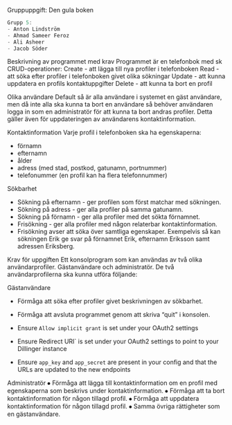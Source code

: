 Gruppuppgift: Den gula boken
```js
Grupp 5: 
- Anton Lindström
- Ahmad Sameer Feroz
- Ali Asheer
- Jacob Söder
```
Beskrivning av programmet med krav Programmet är en telefonbok med sk CRUD-operationer:
 Create - att lägga till nya profiler i telefonboken
 Read - att söka efter profiler i telefonboken givet olika sökningar
 Update - att kunna uppdatera en profils kontaktuppgifter 
 Delete - att kunna ta bort en profil

Olika användare 
Default så är alla användare i systemet en gäst användare, men då inte alla ska kunna ta bort en användare så behöver användaren logga in som en administratör för att kunna ta bort andras profiler. Detta gäller även för uppdateringen av användarens kontaktinformation.

Kontaktinformation
Varje profil i telefonboken ska ha egenskaperna:
 - förnamn
 - efternamn
 - ålder
 - adress (med stad, postkod, gatunamn, portnummer)
 - telefonummer (en profil kan ha flera telefonnummer)

Sökbarhet
 - Sökning på efternamn - ger profilen som först matchar med sökningen.
 - Sökning på adress - ger alla profiler på samma gatunamn.
 - Sökning på förnamn - ger alla profiler med det sökta förnamnet.
 - Frisökning - ger alla profiler med någon relaterbar kontaktinformation.
 - Frisökning avser att söka över samtliga egenskaper. Exempelvis så kan sökningen Erik ge svar på förnamnet Erik, efternamn Eriksson samt adressen Eriksberg.

Krav för uppgiften
 Ett konsolprogram som kan användas av två olika användarprofiler. Gästanvändare och administratör. De två användarprofilerna ska kunna utföra följande:

Gästanvändare
 - Förmåga att söka efter profiler givet beskrivningen av sökbarhet.
 - Förmåga att avsluta programmet genom att skriva “quit” i konsolen.

 - Ensure `Allow implicit grant` is set under your OAuth2 settings
- Ensure Redirect URI` is set under your OAuth2 settings to point to your Dillinger instance
- Ensure `app_key` and `app_secret` are present in your config and that the URLs are updated to the new endpoints

Administratör
 ⦁ Förmåga att lägga till kontaktinformation om en profil med egenskaperna som beskrivs under kontaktinformation.
 ⦁ Förmåga att ta bort kontaktinformation för någon tillagd profil.
 ⦁ Förmåga att uppdatera kontaktinformation för någon tillagd profil.
 ⦁ Samma övriga rättigheter som en gästanvändare.
